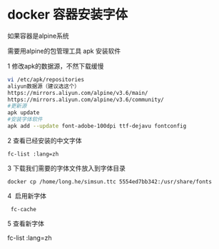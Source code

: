 # docker 容器安装字体

如果容器是alpine系统

需要用alpine的包管理工具 apk 安装软件

1 修改apk的数据源，不然下载缓慢

```bash
vi /etc/apk/repositories
aliyun数据源（建议选这个）
https://mirrors.aliyun.com/alpine/v3.6/main/
https://mirrors.aliyun.com/alpine/v3.6/community/
#更新源
apk update
#安装字体软件
apk add --update font-adobe-100dpi ttf-dejavu fontconfig
```

2 查看已经安装的中文字体

```纯文本
fc-list :lang=zh
```

3 下载我们需要的字体文件放入到字体目录

```纯文本
docker cp /home/long.he/simsun.ttc 5554ed7bb342:/usr/share/fonts
```

4  启用新字体

```纯文本
 fc-cache
```

5 查看新字体

fc-list :lang=zh
